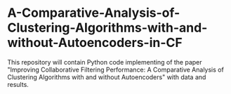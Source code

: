 # A-Comparative-Analysis-of-Clustering-Algorithms-with-and-without-Autoencoders-in-CF
This repository will contain Python code implementing of the paper "Improving Collaborative Filtering Performance: A Comparative Analysis of Clustering Algorithms with and without Autoencoders" with data and results.
